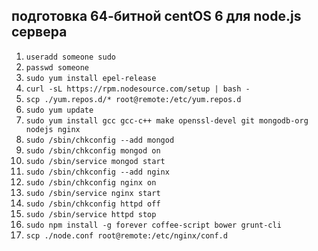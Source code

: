 ## подготовка 64-битной centOS 6 для node.js сервера

1. `useradd someone sudo`
2. `passwd someone`
3. `sudo yum install epel-release`
4. `curl -sL https://rpm.nodesource.com/setup | bash -`
5. `scp ./yum.repos.d/* root@remote:/etc/yum.repos.d`
6. `sudo yum update`
7. `sudo yum install gcc gcc-c++ make openssl-devel git mongodb-org nodejs nginx`
8. `sudo /sbin/chkconfig --add mongod`
9. `sudo /sbin/chkconfig mongod on`
10. `sudo /sbin/service mongod start`
11. `sudo /sbin/chkconfig --add nginx`
12. `sudo /sbin/chkconfig nginx on`
13. `sudo /sbin/service nginx start`
14. `sudo /sbin/chkconfig httpd off`
15. `sudo /sbin/service httpd stop`
16. `sudo npm install -g forever coffee-script bower grunt-cli`
17. `scp ./node.conf root@remote:/etc/nginx/conf.d`

